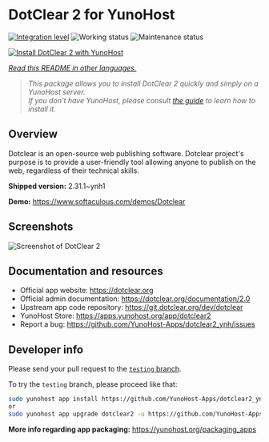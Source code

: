 <!--
N.B.: This README was automatically generated by <https://github.com/YunoHost/apps/tree/master/tools/readme_generator>
It shall NOT be edited by hand.
-->

# DotClear 2 for YunoHost

[![Integration level](https://dash.yunohost.org/integration/dotclear2.svg)](https://ci-apps.yunohost.org/ci/apps/dotclear2/) ![Working status](https://ci-apps.yunohost.org/ci/badges/dotclear2.status.svg) ![Maintenance status](https://ci-apps.yunohost.org/ci/badges/dotclear2.maintain.svg)

[![Install DotClear 2 with YunoHost](https://install-app.yunohost.org/install-with-yunohost.svg)](https://install-app.yunohost.org/?app=dotclear2)

*[Read this README in other languages.](./ALL_README.md)*

> *This package allows you to install DotClear 2 quickly and simply on a YunoHost server.*  
> *If you don't have YunoHost, please consult [the guide](https://yunohost.org/install) to learn how to install it.*

## Overview

Dotclear is an open-source web publishing software. Dotclear project's purpose is to provide a user-friendly tool allowing anyone to publish on the web, regardless of their technical skills.


**Shipped version:** 2.31.1~ynh1

**Demo:** <https://www.softaculous.com/demos/Dotclear>

## Screenshots

![Screenshot of DotClear 2](./doc/screenshots/ss2_dotclear.png)

## Documentation and resources

- Official app website: <https://dotclear.org>
- Official admin documentation: <https://dotclear.org/documentation/2.0>
- Upstream app code repository: <https://git.dotclear.org/dev/dotclear>
- YunoHost Store: <https://apps.yunohost.org/app/dotclear2>
- Report a bug: <https://github.com/YunoHost-Apps/dotclear2_ynh/issues>

## Developer info

Please send your pull request to the [`testing` branch](https://github.com/YunoHost-Apps/dotclear2_ynh/tree/testing).

To try the `testing` branch, please proceed like that:

```bash
sudo yunohost app install https://github.com/YunoHost-Apps/dotclear2_ynh/tree/testing --debug
or
sudo yunohost app upgrade dotclear2 -u https://github.com/YunoHost-Apps/dotclear2_ynh/tree/testing --debug
```

**More info regarding app packaging:** <https://yunohost.org/packaging_apps>
